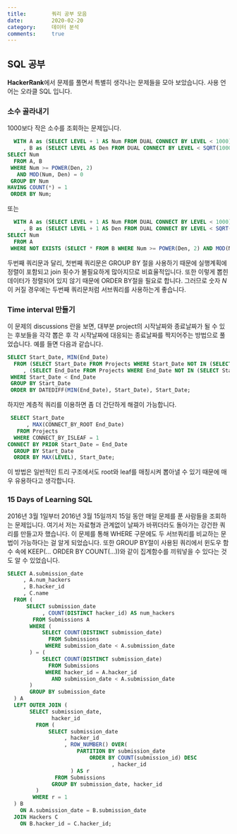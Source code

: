 ```yaml
---
title:        쿼리 공부 모음
date:         2020-02-20
category:     데이터 분석
comments:     true
---
```


## SQL 공부

**HackerRank**에서 문제를 풀면서 특별히 생각나는 문제들을 모아 보았습니다. 사용 언어는 오라클 SQL 입니다.

### 소수 골라내기

1000보다 작은 소수를 조회하는 문제입니다.

```sql
  WITH A as (SELECT LEVEL + 1 AS Num FROM DUAL CONNECT BY LEVEL < 1000)
     , B as (SELECT LEVEL AS Den FROM DUAL CONNECT BY LEVEL < SQRT(1000))
SELECT Num
  FROM A, B
 WHERE Num >= POWER(Den, 2)
   AND MOD(Num, Den) = 0
 GROUP BY Num
HAVING COUNT(*) = 1
 ORDER BY Num;
```

또는

```sql
  WITH A as (SELECT LEVEL + 1 AS Num FROM DUAL CONNECT BY LEVEL < 1000)
     , B as (SELECT LEVEL + 1 AS Den FROM DUAL CONNECT BY LEVEL < SQRT(1000))
SELECT Num
  FROM A
 WHERE NOT EXISTS (SELECT * FROM B WHERE Num >= POWER(Den, 2) AND MOD(Num, Den) = 0);
```

두번째 쿼리문과 달리, 첫번째 쿼리문은 GROUP BY 절을 사용하기 때문에 실행계획에 정렬이 포함되고 join 횟수가 불필요하게 많아지므로 비효율적입니다. 또한 이렇게 뽑힌 데이터가 정렬되어 있지 않기 때문에 ORDER BY절을 필요로 합니다. 그러므로 숫자 $N$이 커질 경우에는 두번째 쿼리문처럼 서브쿼리를 사용하는게 좋습니다.

### Time interval 만들기

이 문제의 discussions 란을 보면, 대부분 project의 시작날짜와 종료날짜가 될 수 있는 후보들을 각각 뽑은 후 각 시작날짜에 대응되는 종료날짜를 짝지어주는 방법으로 풀었습니다. 예를 들면 다음과 같습니다.

```sql
SELECT Start_Date, MIN(End_Date)
  FROM (SELECT Start_Date FROM Projects WHERE Start_Date NOT IN (SELECT End_Date FROM Projects))
     , (SELECT End_Date FROM Projects WHERE End_Date NOT IN (SELECT Start_Date FROM Projects)) 
 WHERE Start_Date < End_Date
 GROUP BY Start_Date
 ORDER BY DATEDIFF(MIN(End_Date), Start_Date), Start_Date;
```

하지만 계층적 쿼리를 이용하면 좀 더 간단하게 해결이 가능합니다.

```sql
 SELECT Start_Date
      , MAX(CONNECT_BY_ROOT End_Date)
   FROM Projects
  WHERE CONNECT_BY_ISLEAF = 1
CONNECT BY PRIOR Start_Date = End_Date
  GROUP BY Start_Date
  ORDER BY MAX(LEVEL), Start_Date;
```

이 방법은 일반적인 트리 구조에서도 root와 leaf를 매칭시켜 뽑아낼 수 있기 때문에 매우 유용하다고 생각합니다.

### 15 Days of Learning SQL

2016년 3월 1일부터 2016년 3월 15일까지 15일 동안 매일 문제를 푼 사람들을 조회하는 문제입니다. 여기서 저는 자료형과 관계없이 날짜가 바뀌더라도 돌아가는 강건한 쿼리를 만들고자 했습니다. 이 문제를 통해 WHERE 구문에도 두 서브쿼리를 비교하는 문법이 가능하다는 걸 알게 되었습니다. 또한 GROUP BY절이 사용된 쿼리에서 윈도우 함수 속에 KEEP(... ORDER BY COUNT(...))와 같이 집계함수를 끼워넣을 수 있다는 것도 알 수 있었습니다.

```sql
SELECT A.submission_date
     , A.num_hackers
     , B.hacker_id
     , C.name
  FROM (
      SELECT submission_date
           , COUNT(DISTINCT hacker_id) AS num_hackers
        FROM Submissions A
       WHERE (
           SELECT COUNT(DISTINCT submission_date)
             FROM Submissions
            WHERE submission_date < A.submission_date
       ) = (
           SELECT COUNT(DISTINCT submission_date)
             FROM Submissions
            WHERE hacker_id = A.hacker_id
              AND submission_date < A.submission_date
       )
       GROUP BY submission_date
  ) A
  LEFT OUTER JOIN (
       SELECT submission_date,
              hacker_id
         FROM (
             SELECT submission_date
                  , hacker_id
                  , ROW_NUMBER() OVER(
                      PARTITION BY submission_date 
                          ORDER BY COUNT(submission_id) DESC
                                 , hacker_id
                    ) AS r
               FROM Submissions
              GROUP BY submission_date, hacker_id
         )
        WHERE r = 1
  ) B
    ON A.submission_date = B.submission_date
  JOIN Hackers C
    ON B.hacker_id = C.hacker_id;
```